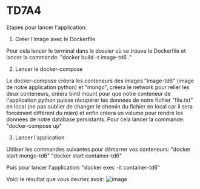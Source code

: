 # TD7A4

Etapes pour lancer l'application:

1) Créer l'image avec le Dockerfile
  
  Pour cela lancer le terminal dans le dossier où se trouve le Dockerfile et lancer la commande:
  "docker build -t image-td6 ."
  
2) Lancer le docker-compose

  Le docker-compose créera les conteneurs des images "image-td6" (image de notre application python) et "mongo", créera le network pour relier les deux conteneurs, créera bind mount pour que notre conteneur de l'application python puisse récupérer les données de notre fichier "file.txt" en local (ne pas oublier de changer le chemin du fichier en local car il sera forcément différent du mien) et enfin créera un volume pour rendre les données de notre database persistants.
  Pour cela lancer la commande:
  "docker-compose up"
  
3) Lancer l'application

  Utiliser les commandes suivantes pour démarrer vos conteneurs:
  "docker start mongo-td6"
  "docker start container-td6"
  
  Puis pour lancer l'application:
  "docker exec -it container-td6"
  
 Voici le résultat que vous devriez avoir:
 ![image](https://user-images.githubusercontent.com/79918333/222913848-452d19de-2e19-45d8-9baa-d1dd10bb057e.png)

   
